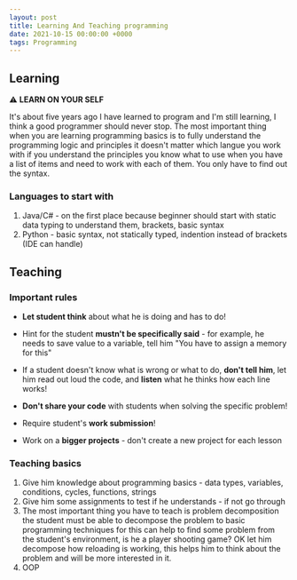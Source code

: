 ```yaml
---
layout: post
title: Learning And Teaching programming
date: 2021-10-15 00:00:00 +0000
tags: Programming
---
```


## Learning
  ⚠️ **LEARN ON YOUR SELF**
  
  It's about five years ago I have learned to program and I'm still learning, I think a good programmer should never stop. The most important thing when you are learning programming basics is to fully understand the programming logic and principles it doesn't matter which langue you work with if you understand the principles you know what to use when you have a list of items and need to work with each of them. You only have to find out the syntax.

### Languages to start with
  1. Java/C# - on the first place because beginner should start with static data typing to understand them, brackets, basic syntax
  2. Python - basic syntax, not statically typed, indention instead of brackets (IDE can handle)



## Teaching

### Important rules
  - **Let student think** about what he is doing and has to do!

  - Hint for the student **mustn't be specifically said** - for example, he needs to save value to a variable, tell him "You have to assign a memory for this"

  - If a student doesn't know what is wrong or what to do, **don't tell him**, let him read out loud the code, and **listen** what he thinks how each line works!

  - **Don't share your code** with students when solving the specific problem!

  - Require student's **work submission**!

  - Work on a **bigger projects** - don't create a new project for each lesson

### Teaching basics
  1. Give him knowledge about programming basics - data types, variables, conditions, cycles, functions, strings
  2. Give him some assignments to test if he understands - if not go through
  3. The most important thing you have to teach is problem decomposition the student must be able to decompose the problem to basic programming techniques for this can help to find some problem from the student's environment, is he a player shooting game? OK let him decompose how reloading is working, this helps him to think about the problem and will be more interested in it.
  3. OOP
